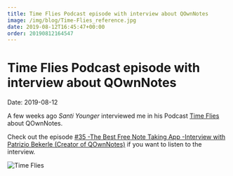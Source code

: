 ```yaml
---
title: Time Flies Podcast episode with interview about QOwnNotes
image: /img/blog/Time-Flies_reference.jpg
date: 2019-08-12T16:45:47+00:00
order: 20190812164547
---
```


# Time Flies Podcast episode with interview about QOwnNotes

<v-subheader class="blog">Date: 2019-08-12</v-subheader>

A few weeks ago *Santi Younger* interviewed me in his Podcast [Time Flies](https://anchor.fm/time-flies) about QOwnNotes.

Check out the episode [\#35 -The Best Free Note Taking App -Interview with Patrizio Bekerle (Creator of QOwnNotes)](https://anchor.fm/time-flies/episodes/35--The-Best-Free-Note-Taking-App--Interview-with-Patrizio-Bekerle-Creator-of-QOwnNotes-e4rb3k/a-ak60in) if you want to listen to the interview.

 ![Time Flies](/img/blog/Time-Flies_reference.jpg "Time Flies")
